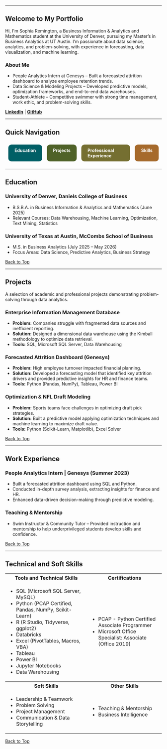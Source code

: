 <a name="top"></a>
<hr>

## Welcome to My Portfolio
Hi, I'm Sophia Remington, a Business Information & Analytics and Mathematics student at the University of Denver, pursuing my Master’s in Business Analytics at UT Austin. I’m passionate about data science, analytics, and problem-solving, with experience in forecasting, data visualization, and machine learning.

### About Me
- People Analytics Intern at Genesys – Built a forecasted attrition dashboard to analyze employee retention trends.
- Data Science & Modeling Projects – Developed predictive models, optimization frameworks, and end-to-end data warehouses.
- Student-Athlete – Competitive swimmer with strong time management, work ethic, and problem-solving skills.

[**LinkedIn**](https://www.linkedin.com/in/sophiaremington) | [**GitHub**](#)

---
## Quick Navigation
<div style="display: flex; gap: 15px; justify-content: center; padding: 10px;">
  <a href="#education" style="background-color: #005f66; color: white; padding: 10px 20px; border-radius: 10px; text-decoration: none; font-weight: bold;">Education</a>
  <a href="#projects" style="background-color: #4F6228; color: white; padding: 10px 20px; border-radius: 10px; text-decoration: none; font-weight: bold;">Projects</a>
  <a href="#experience" style="background-color: #756f31; color: white; padding: 10px 20px; border-radius: 10px; text-decoration: none; font-weight: bold;">Professional Experience</a>
  <a href="#skills" style="background-color: #A66A2C; color: white; padding: 10px 20px; border-radius: 10px; text-decoration: none; font-weight: bold;">Skills</a>
</div>


---

<a name="education"></a>
## Education
### University of Denver, Daniels College of Business
- B.S.B.A. in Business Information & Analytics and Mathematics (June 2025)
- Relevant Courses: Data Warehousing, Machine Learning, Optimization, Text Mining, Statistics

### University of Texas at Austin, McCombs School of Business
- M.S. in Business Analytics (July 2025 – May 2026)
- Focus Areas: Data Science, Predictive Analytics, Business Strategy

[Back to Top](#top)

---

<a name="projects"></a>
## Projects
A selection of academic and professional projects demonstrating problem-solving through data analytics.

### Enterprise Information Management Database
- **Problem:** Companies struggle with fragmented data sources and inefficient reporting.
- **Solution:** Designed a dimensional data warehouse using the Kimball methodology to optimize data retrieval.
- **Tools:** SQL, Microsoft SQL Server, Data Warehousing

### Forecasted Attrition Dashboard (Genesys)
- **Problem:** High employee turnover impacted financial planning.
- **Solution:** Developed a forecasting model that identified key attrition drivers and provided predictive insights for HR and finance teams.
- **Tools:** Python (Pandas, NumPy), Tableau, Power BI

### Optimization & NFL Draft Modeling
- **Problem:** Sports teams face challenges in optimizing draft pick strategies.
- **Solution:** Built a predictive model applying optimization techniques and machine learning to maximize draft value.
- **Tools:** Python (Scikit-Learn, Matplotlib), Excel Solver

[Back to Top](#top)

---

<a name="experience"></a>
## Work Experience
### People Analytics Intern | Genesys (Summer 2023)
- Built a forecasted attrition dashboard using SQL and Python.
- Conducted in-depth survey analysis, extracting insights for finance and HR.
- Enhanced data-driven decision-making through predictive modeling.

### Teaching & Mentorship
- Swim Instructor & Community Tutor – Provided instruction and mentorship to help underprivileged students develop skills and confidence.

[Back to Top](#top)

---

<a name="skills"></a>
## Technical and Soft Skills

<table>
  <tr>
    <th>Tools and Technical Skills</th>
    <th>Certifications</th>
  </tr>
  <tr>
    <td>
     <ul>
        <li>SQL (Microsoft SQL Server, MySQL)</li>
        <li>Python (PCAP Certified, Pandas, NumPy, Scikit-Learn)</li>
        <li>R (R Studio, Tidyverse, ggplot2)</li>
        <li>Databricks</li>
        <li>Excel (PivotTables, Macros, VBA)</li>
        <li>Tableau</li>
        <li>Power BI</li>
        <li>Jupyter Notebooks</li>
        <li>Data Warehousing</li>
      </ul>
    </td>
    <td>
     <ul>
        <li>PCAP - Python Certified Associate Programmer</li>
        <li>Microsoft Office Specialist: Associate (Office 2019)</li>
      </ul>
    </td>
  </tr>
  <tr>
    <th>Soft Skills</th>
    <th>Other Skills</th>
 </tr>
 <tr>
   <td>
     <ul>
        <li>Leadership & Teamwork</li>
        <li>Problem Solving</li>
        <li>Project Management</li>
        <li>Communication & Data Storytelling</li>
     </ul>
   </td>
   <td>
     <ul>
        <li>Teaching & Mentorship</li>
        <li>Business Intelligence</li>
     </ul>
   </td>
 </tr>
</table>

[Back to Top](#top)
